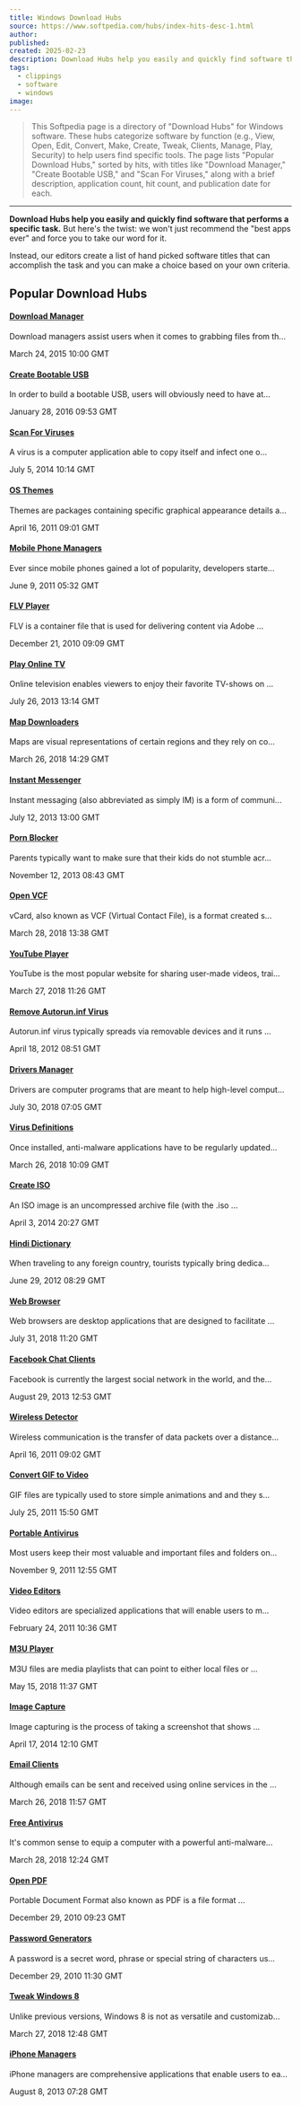```yaml
---
title: Windows Download Hubs
source: https://www.softpedia.com/hubs/index-hits-desc-1.html
author: 
published: 
created: 2025-02-23
description: Download Hubs help you easily and quickly find software that performs a specific task
tags:
  - clippings
  - software
  - windows
image:
---
```

> This Softpedia page is a directory of "Download Hubs" for Windows software. These hubs categorize software by function (e.g., View, Open, Edit, Convert, Make, Create, Tweak, Clients, Manage, Play, Security) to help users find specific tools. The page lists "Popular Download Hubs," sorted by hits, with titles like "Download Manager," "Create Bootable USB," and "Scan For Viruses," along with a brief description, application count, hit count, and publication date for each.

---

**Download Hubs help you easily and quickly find software that performs a specific task.** But here's the twist: we won't just recommend the "best apps ever" and force you to take our word for it.

Instead, our editors create a list of hand picked software titles that can accomplish the task and you can make a choice based on your own criteria.

## Popular Download Hubs

#### [Download Manager](https://www.softpedia.com/hubs/Download-Manager/ "Download Manager")

Download managers assist users when it comes to grabbing files from th...

March 24, 2015 10:00 GMT

#### [Create Bootable USB](https://www.softpedia.com/hubs/Create-Bootable-USB/ "Create Bootable USB")

In order to build a bootable USB, users will obviously need to have at...

January 28, 2016 09:53 GMT

#### [Scan For Viruses](https://www.softpedia.com/hubs/Scan-For-Viruses/ "Scan For Viruses")

A virus is a computer application able to copy itself and infect one o...

July 5, 2014 10:14 GMT

#### [OS Themes](https://www.softpedia.com/hubs/OS-Themes/ "OS Themes")

Themes are packages containing specific graphical appearance details a...

April 16, 2011 09:01 GMT

#### [Mobile Phone Managers](https://www.softpedia.com/hubs/Mobile-Phone-Managers/ "Mobile Phone Managers")

Ever since mobile phones gained a lot of popularity, developers starte...

June 9, 2011 05:32 GMT

#### [FLV Player](https://www.softpedia.com/hubs/FLV-Player/ "FLV Player")

FLV is a container file that is used for delivering content via Adobe ...

December 21, 2010 09:09 GMT

#### [Play Online TV](https://www.softpedia.com/hubs/Play-Online-TV/ "Play Online TV")

Online television enables viewers to enjoy their favorite TV-shows on ...

July 26, 2013 13:14 GMT

#### [Map Downloaders](https://www.softpedia.com/hubs/Map-Downloaders/ "Map Downloaders")

Maps are visual representations of certain regions and they rely on co...

March 26, 2018 14:29 GMT

#### [Instant Messenger](https://www.softpedia.com/hubs/Instant-Messenger/ "Instant Messenger")

Instant messaging (also abbreviated as simply IM) is a form of communi...

July 12, 2013 13:00 GMT

#### [Porn Blocker](https://www.softpedia.com/hubs/Porn-Blocker/ "Porn Blocker")

Parents typically want to make sure that their kids do not stumble acr...

November 12, 2013 08:43 GMT

#### [Open VCF](https://www.softpedia.com/hubs/Open-VCF/ "Open VCF")

vCard, also known as VCF (Virtual Contact File), is a format created s...

March 28, 2018 13:38 GMT

#### [YouTube Player](https://www.softpedia.com/hubs/YouTube-Player/ "YouTube Player")

YouTube is the most popular website for sharing user-made videos, trai...

March 27, 2018 11:26 GMT

#### [Remove Autorun.inf Virus](https://www.softpedia.com/hubs/Remove-Autorun-inf-Virus/ "Remove Autorun.inf Virus")

Autorun.inf virus typically spreads via removable devices and it runs ...

April 18, 2012 08:51 GMT

#### [Drivers Manager](https://www.softpedia.com/hubs/Drivers-Manager/ "Drivers Manager")

Drivers are computer programs that are meant to help high-level comput...

July 30, 2018 07:05 GMT

#### [Virus Definitions](https://www.softpedia.com/hubs/Virus-Definitions/ "Virus Definitions")

Once installed, anti-malware applications have to be regularly updated...

March 26, 2018 10:09 GMT

#### [Create ISO](https://www.softpedia.com/hubs/Create-ISO/ "Create ISO")

An ISO image is an uncompressed archive file (with the .iso ...

April 3, 2014 20:27 GMT

#### [Hindi Dictionary](https://www.softpedia.com/hubs/Hindi-Dictionary/ "Hindi Dictionary")

When traveling to any foreign country, tourists typically bring dedica...

June 29, 2012 08:29 GMT

#### [Web Browser](https://www.softpedia.com/hubs/Web-Browser/ "Web Browser")

Web browsers are desktop applications that are designed to facilitate ...

July 31, 2018 11:20 GMT

#### [Facebook Chat Clients](https://www.softpedia.com/hubs/Facebook-Chat-Clients/ "Facebook Chat Clients")

Facebook is currently the largest social network in the world, and the...

August 29, 2013 12:53 GMT

#### [Wireless Detector](https://www.softpedia.com/hubs/Wireless-Detector/ "Wireless Detector")

Wireless communication is the transfer of data packets over a distance...

April 16, 2011 09:02 GMT

#### [Convert GIF to Video](https://www.softpedia.com/hubs/Convert-GIF-to-Video/ "Convert GIF to Video")

GIF files are typically used to store simple animations and and they s...

July 25, 2011 15:50 GMT

#### [Portable Antivirus](https://www.softpedia.com/hubs/Portable-Antivirus/ "Portable Antivirus")

Most users keep their most valuable and important files and folders on...

November 9, 2011 12:55 GMT

#### [Video Editors](https://www.softpedia.com/hubs/Video-Editors/ "Video Editors")

Video editors are specialized applications that will enable users to m...

February 24, 2011 10:36 GMT

#### [M3U Player](https://www.softpedia.com/hubs/M3U-Player/ "M3U Player")

M3U files are media playlists that can point to either local files or ...

May 15, 2018 11:37 GMT

#### [Image Capture](https://www.softpedia.com/hubs/Image-Capture/ "Image Capture")

Image capturing is the process of taking a screenshot that shows ...

April 17, 2014 12:10 GMT

#### [Email Clients](https://www.softpedia.com/hubs/E-Mail-Clients/ "Email Clients")

Although emails can be sent and received using online services in the ...

March 26, 2018 11:57 GMT

#### [Free Antivirus](https://www.softpedia.com/hubs/Free-Antivirus/ "Free Antivirus")

It's common sense to equip a computer with a powerful anti-malware...

March 28, 2018 12:24 GMT

#### [Open PDF](https://www.softpedia.com/hubs/Open-PDF/ "Open PDF")

Portable Document Format also known as PDF is a file format ...

December 29, 2010 09:23 GMT

#### [Password Generators](https://www.softpedia.com/hubs/Password-Generators/ "Password Generators")

A password is a secret word, phrase or special string of characters us...

December 29, 2010 11:30 GMT

#### [Tweak Windows 8](https://www.softpedia.com/hubs/Tweak-Windows-8/ "Tweak Windows 8")

Unlike previous versions, Windows 8 is not as versatile and customizab...

March 27, 2018 12:48 GMT

#### [iPhone Managers](https://www.softpedia.com/hubs/iPhone-Managers/ "iPhone Managers")

iPhone managers are comprehensive applications that enable users to ea...

August 8, 2013 07:28 GMT